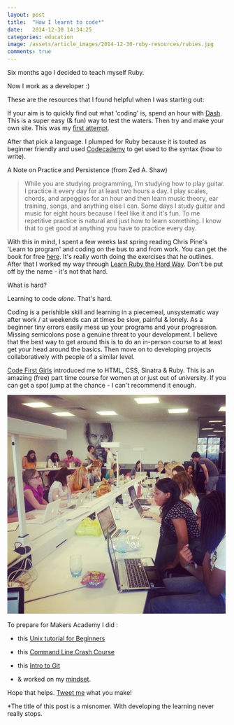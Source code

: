 ```yaml
---
layout: post
title:  "How I learnt to code*"
date:   2014-12-30 14:34:25
categories: education
image: /assets/article_images/2014-12-30-ruby-resources/rubies.jpg
comments: true
---
```

Six months ago I decided to teach myself Ruby.

Now I work as a developer :)

These are the resources that I found helpful when I was starting out:

If your aim is to quickly find out what 'coding' is, spend an hour with [Dash](https://dash.generalassemb.ly/). This is a super easy (& fun) way to test the waters.
Then try and make your own site. This was my [first attempt](http://www.geekchic.me/).

After that pick a language. I plumped for Ruby because it is touted as beginner friendly and used [Codecademy](http://www.codecademy.com/en/tracks/ruby) to get used to the syntax (how to write).

A Note on Practice and Persistence (from Zed A. Shaw)
>While you are studying programming, I'm studying how to play guitar. I practice it every day for at least two hours a day. I play scales, chords, and arpeggios for an hour and then learn music theory, ear training, songs, and anything else I can. Some days I study guitar and music for eight hours because I feel like it and it's fun. To me repetitive practice is natural and just how to learn something. I know that to get good at anything you have to practice every day.

With this in mind, I spent a few weeks last spring reading Chris Pine's 'Learn to program' and coding on the bus to and from work. You can get the book for free [here](https://pine.fm/LearnToProgram/chap_00.html). It's really worth doing the exercises that he outlines. After that I worked my way through [Learn Ruby the Hard Way](https://pine.fm/LearnToProgram/chap_00.html). Don't be put off by the name - it's not that hard.

What is hard?

Learning to code *alone*. That's hard.

Coding is a perishible skill and learning in a piecemeal, unsystematic way after work / at weekends can at times be slow, painful & lonely. As a beginner tiny errors easily mess up your programs and your progression. Missing semicolons pose a genuine threat to your development.
I believe that the best way to get around this is to do an in-person course to at least get your head around the basics. Then move on to developing projects collaboratively with people of a similar level.

[Code First Girls](http://www.codefirstgirls.org.uk/)  introduced me to HTML, CSS, Sinatra & Ruby. This is an amazing (free) part time course for women at or just out of university. If you can get a spot jump at the chance - I can't recommend it enough.

![](/assets/article_images/2014-12-30-ruby-resources/cfg.jpg)

To prepare for Makers Academy I did :

+ this [Unix tutorial for Beginners](http://www.ee.surrey.ac.uk/Teaching/Unix/)

+ this [Command Line Crash Course](http://cli.learncodethehardway.org/)

+ this [Intro to Git](http://gitimmersion.com/lab_01.html)

+ & worked on my [mindset](http://csharpd.github.io/education/2014/05/01/The-happiness-advantage.html).

Hope that helps. [Tweet me](https://twitter.com/chloe_does) what you make!

*The title of this post is a misnomer. With developing the learning never really stops.













